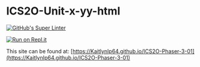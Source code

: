 # ICS2O-Unit-x-yy-html

[![GitHub's Super Linter](https://github.com/KaitlynIp64/ICS2O-Phaser-3-01/workflows/GitHub's%20Super%20Linter/badge.svg)](https://github.com/KaitlynIp64/ICS2O-Phaser-3-01/actions)

[![Run on Repl.it](https://repl.it/badge/github/KaitlynIp64/ICS2O-Phaser-3-01)](https://repl.it/github/KaitlynIp64/ICS2O-Phaser-3-01)

This site can be found at: [https://KaitlynIp64.github.io/ICS2O-Phaser-3-01](https://KaitlynIp64.github.io/ICS2O-Phaser-3-01)
